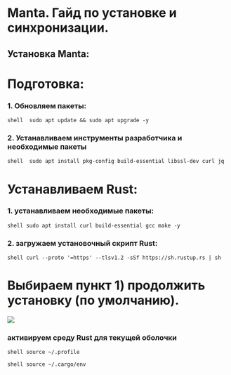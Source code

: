 # Manta. Гайд по установке и синхронизации.
## Установка Manta:

# Подготовка: 
### 1. Обновляем пакеты:
```shell  sudo apt update && sudo apt upgrade -y ```

### 2. Устанавливаем инструменты разработчика и необходимые пакеты
```shell  sudo apt install pkg-config build-essential libssl-dev curl jq ```

# Устанавливаем Rust:

### 1. устанавливаем необходимые пакеты:
```shell sudo apt install curl build-essential gcc make -y ```

### 2. загружаем установочный скрипт Rust:
```shell curl --proto '=https' --tlsv1.2 -sSf https://sh.rustup.rs | sh ```

# Выбираем пункт 1) продолжить установку (по умолчанию).
<img src = https://img2.teletype.in/files/52/fd/52fda65d-6438-4d73-abc9-09d896c49b8c.png>

### активируем среду Rust для текущей оболочки
```shell source ~/.profile ```

```shell source ~/.cargo/env ```
